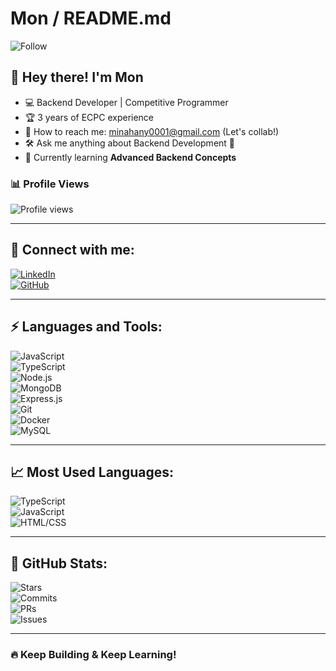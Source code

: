 # Mon / README.md

![Follow](https://img.shields.io/github/followers/mon?style=social)

## 👋 Hey there! I'm Mon  
- 💻 Backend Developer | Competitive Programmer  
- 🏆 3 years of ECPC experience  
- 📩 How to reach me: [minahany0001@gmail.com](mailto:minahany0001@gmail.com) (Let's collab!)  
- 🛠 Ask me anything about Backend Development 🚀  
- 🌱 Currently learning **Advanced Backend Concepts**  

### 📊 Profile Views  
![Profile views](https://komarev.com/ghpvc/?username=Mon&color=blue)

---

## 🤝 Connect with me:  
[![LinkedIn](https://img.shields.io/badge/-LinkedIn-blue?style=flat&logo=linkedin)](https://www.linkedin.com/in/mina-hany-53b550351/)  
[![GitHub](https://img.shields.io/badge/-GitHub-black?style=flat&logo=github)](https://github.com/MinaHany-s)  

---

## ⚡ Languages and Tools:  
![JavaScript](https://img.shields.io/badge/-JavaScript-F7DF1E?style=flat&logo=javascript&logoColor=black)  
![TypeScript](https://img.shields.io/badge/-TypeScript-007ACC?style=flat&logo=typescript&logoColor=white)  
![Node.js](https://img.shields.io/badge/-Node.js-339933?style=flat&logo=node.js&logoColor=white)  
![MongoDB](https://img.shields.io/badge/-MongoDB-47A248?style=flat&logo=mongodb&logoColor=white)  
![Express.js](https://img.shields.io/badge/-Express.js-000000?style=flat&logo=express&logoColor=white)  
![Git](https://img.shields.io/badge/-Git-F05032?style=flat&logo=git&logoColor=white)  
![Docker](https://img.shields.io/badge/-Docker-2496ED?style=flat&logo=docker&logoColor=white)  
![MySQL](https://img.shields.io/badge/-MySQL-4479A1?style=flat&logo=mysql&logoColor=white)  

---

## 📈 Most Used Languages:  
![TypeScript](https://img.shields.io/badge/TypeScript-60%25-blue)  
![JavaScript](https://img.shields.io/badge/JavaScript-20%25-yellow)  
![HTML/CSS](https://img.shields.io/badge/HTML%2FCSS-5%25-orange)  

---

## 🚀 GitHub Stats:  
![Stars](https://img.shields.io/badge/Total%20Stars-100-yellow)  
![Commits](https://img.shields.io/badge/Total%20Commits-500-blue)  
![PRs](https://img.shields.io/badge/Total%20PRs-20-green)  
![Issues](https://img.shields.io/badge/Total%20Issues-10-red)  

---

### 🔥 Keep Building & Keep Learning!
